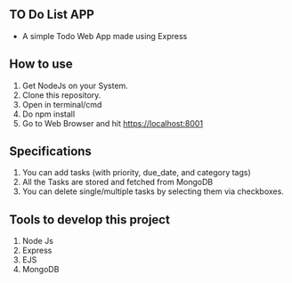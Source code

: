 ## TO Do List APP
- A simple Todo Web App made using Express

## How to use
1. Get NodeJs on your System.
2. Clone this repository.
3. Open in terminal/cmd
4. Do npm install
5. Go to Web Browser and hit [https://localhost:8001](https://localhost:8001)

## Specifications
1. You can add tasks (with priority, due_date, and category tags)
2. All the Tasks are stored and fetched from MongoDB
3. You can delete single/multiple tasks by selecting them via checkboxes.

## Tools to develop this project
1. Node Js
2. Express
3. EJS
4. MongoDB
